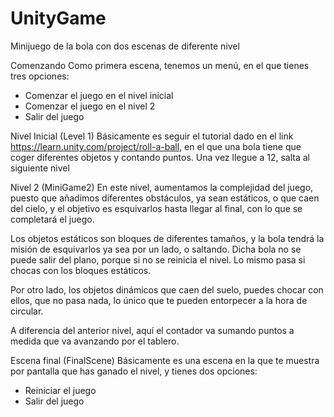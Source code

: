 # UnityGame
Minijuego de la bola con dos escenas de diferente nivel


Comenzando
Como primera escena, tenemos un menú, en el que tienes tres opciones: 
- Comenzar el juego en el nivel inicial
- Comenzar el juego en el nivel 2
- Salir del juego



Nivel Inicial (Level 1)
Básicamente es seguir el tutorial dado en el link https://learn.unity.com/project/roll-a-ball, en el que una bola tiene que coger diferentes objetos y contando puntos. Una vez llegue a 12, salta al siguiente nivel


Nivel 2 (MiniGame2)
En este nivel, aumentamos la complejidad del juego, puesto que añadimos diferentes obstáculos, ya sean estáticos, o que caen del cielo, y el objetivo es esquivarlos hasta llegar al final, con lo que se completará el juego.

Los objetos estáticos son bloques de diferentes tamaños, y la bola tendrá la misión de esquivarlos ya sea por un lado, o saltando. Dicha bola no se puede salir del plano, porque si no se reinicia el nivel. Lo mismo pasa si chocas con los bloques estáticos.

Por otro lado, los objetos dinámicos que caen del suelo, puedes chocar con ellos, que no pasa nada, lo único que te pueden entorpecer a la hora de circular.

A diferencia del anterior nivel, aquí el contador va sumando puntos a medida que va avanzando por el tablero.

Escena final (FinalScene) 
Básicamente es una escena en la que te muestra por pantalla que has ganado el nivel, y tienes dos opciones:
- Reiniciar el juego
- Salir del juego

